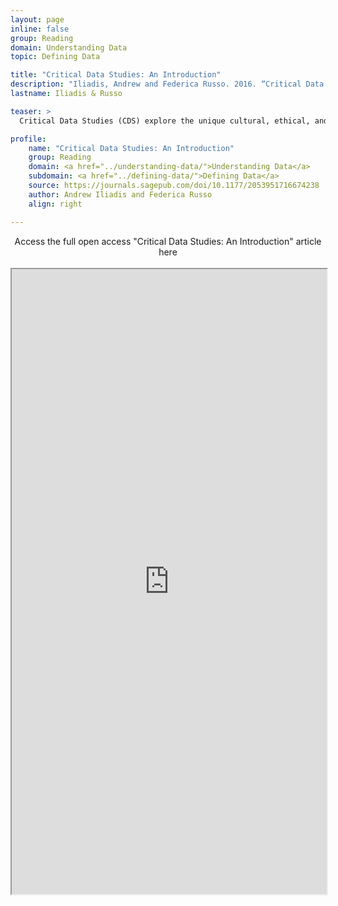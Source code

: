 ```yaml
---
layout: page
inline: false
group: Reading
domain: Understanding Data
topic: Defining Data

title: "Critical Data Studies: An Introduction"
description: "Iliadis, Andrew and Federica Russo. 2016. “Critical Data Studies: An Introduction.” Big Data & Society, vol. 3, no. 2, 2016. (Creative Commons CC-BY)."
lastname: Iliadis & Russo

teaser: >
  Critical Data Studies (CDS) explore the unique cultural, ethical, and critical challenges posed by Big Data. Rather than treat Big Data as only scientifically empirical and therefore largely neutral phenomena, CDS advocates the view that Big Data should be seen as always-already constituted within wider data assemblages. Assemblages is a concept that helps capture the multitude of ways that already-composed data structures inflect and interact with society, its organization and functioning, and the resulting impact on individuals’ daily lives. CDS questions the many assumptions about Big Data that permeate contemporary literature on information and society by locating instances where Big Data may be naively taken to denote objective and transparent informational entities. In this introduction to the Big Data & Society CDS special theme, we briefly describe CDS work, its orientations, and principles.

profile:
    name: "Critical Data Studies: An Introduction"
    group: Reading
    domain: <a href="../understanding-data/">Understanding Data</a>
    subdomain: <a href="../defining-data/">Defining Data</a>
    source: https://journals.sagepub.com/doi/10.1177/2053951716674238
    author: Andrew Iliadis and Federica Russo
    align: right

---
```


<link rel="stylesheet" href="https://cdn.jsdelivr.net/npm/@shoelace-style/shoelace@2.5.2/cdn/themes/light.css" />
<script type="module" src="https://cdn.jsdelivr.net/npm/@shoelace-style/shoelace@2.5.2/cdn/shoelace.js" ></script>

<div>
  <center>
  <sl-button-group label="Alignment">
  <sl-button href="https://journals.sagepub.com/doi/10.1177/2053951716674238">Access the full open access "Critical Data Studies: An Introduction" article here</sl-button>
  </sl-button-group>
</center>
</div>

<br>

<iframe width="100%" height="1000" src="https://journals.sagepub.com/doi/10.1177/2053951716674238" allowfullscreen>iFrame HERE</iframe>
